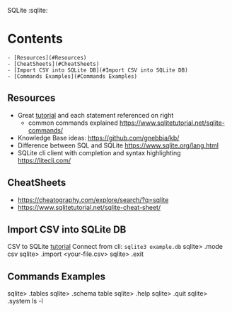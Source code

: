 SQLite
:sqlite:

# Contents

    - [Resources](#Resources)
    - [CheatSheets](#CheatSheets)
    - [Import CSV into SQLite DB](#Import CSV into SQLite DB)
    - [Commands Examples](#Commands Examples)

## Resources

* Great [tutorial](https://www.sqlitetutorial.net/) and each statement referenced on right
    * common commands explained https://www.sqlitetutorial.net/sqlite-commands/
* Knowledge Base ideas: https://github.com/gnebbia/kb/
* Difference between SQL and SQLite https://www.sqlite.org/lang.html
* SQLite cli client with completion and syntax highlighting https://litecli.com/


## CheatSheets

* https://cheatography.com/explore/search/?q=sqlite
* https://www.sqlitetutorial.net/sqlite-cheat-sheet/

## Import CSV into SQLite DB

CSV to SQLite [tutorial](https://www.sqlitetutorial.net/sqlite-import-csv/)
Connect from cli:
`sqlite3 example.db`
sqlite> .mode csv
sqlite> .import <your-file.csv> <your-table-name>
sqlite> .exit


## Commands Examples

sqlite> .tables
sqlite> .schema table
sqlite> .help
sqlite> .quit
sqlite> .system ls -l
